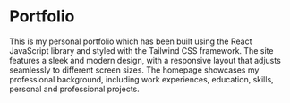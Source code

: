 # Portfolio
This is my personal portfolio which has been built using the React JavaScript library and styled with the Tailwind CSS framework. The site features a sleek and modern design, with a responsive layout that adjusts seamlessly to different screen sizes. The homepage showcases my professional background, including work experiences, education, skills, personal and professional projects.
